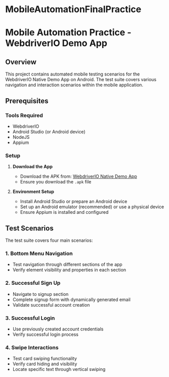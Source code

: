 # MobileAutomationFinalPractice
# Mobile Automation Practice - WebdriverIO Demo App

## Overview
This project contains automated mobile testing scenarios for the WebdriverIO Native Demo App on Android. The test suite covers various navigation and interaction scenarios within the mobile application.

## Prerequisites

### Tools Required
- WebdriverIO
- Android Studio (or Android device)
- NodeJS
- Appium

### Setup

1. **Download the App**
   - Download the APK from: [WebdriverIO Native Demo App](https://github.com/webdriverio/native-demo-app/releases)
   - Ensure you download the `.apk` file

2. **Environment Setup**
   - Install Android Studio or prepare an Android device
   - Set up an Android emulator (recommended) or use a physical device
   - Ensure Appium is installed and configured

## Test Scenarios

The test suite covers four main scenarios:

### 1. Bottom Menu Navigation
- Test navigation through different sections of the app
- Verify element visibility and properties in each section

### 2. Successful Sign Up
- Navigate to signup section
- Complete signup form with dynamically generated email
- Validate successful account creation

### 3. Successful Login
- Use previously created account credentials
- Verify successful login process

### 4. Swipe Interactions
- Test card swiping functionality
- Verify card hiding and visibility
- Locate specific text through vertical swiping

  
